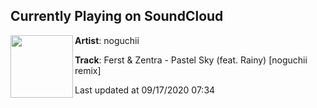 ## Currently Playing on SoundCloud

[<img align="left" width="100" src="https://i1.sndcdn.com/artworks-8FqiwHGy26J4gXsL-a9WibQ-t50x50.jpg">](https://soundcloud.com/noguchii/pastel-sky)

**Artist**: noguchii 

**Track**: Ferst & Zentra - Pastel Sky (feat. Rainy) [noguchii remix]

Last updated at 09/17/2020 07:34
